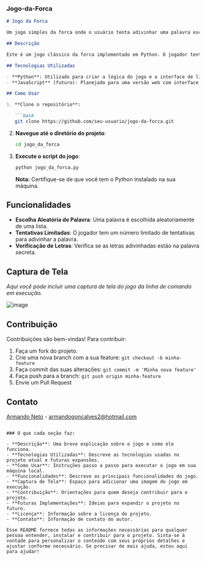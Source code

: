 ### Jogo-da-Forca

```markdown
# Jogo da Forca

Um jogo simples da forca onde o usuário tenta adivinhar uma palavra escolhida aleatoriamente. Desenvolvido em Python com uma interface de linha de comando.

## Descrição

Este é um jogo clássico da forca implementado em Python. O jogador tenta adivinhar uma palavra secreta escolhida aleatoriamente, letra por letra. O jogo continua até que o jogador adivinhe a palavra ou fique sem tentativas.

## Tecnologias Utilizadas

- **Python**: Utilizado para criar a lógica do jogo e a interface de linha de comando.
- **JavaScript** (futuro): Planejado para uma versão web com interface gráfica.

## Como Usar

1. **Clone o repositório**:

   ```bash
   git clone https://github.com/seu-usuario/jogo-da-forca.git
   ```

2. **Navegue até o diretório do projeto**:

   ```bash
   cd jogo_da_forca
   ```

3. **Execute o script do jogo**:

   ```bash
   python jogo_da_forca.py
   ```

   **Nota:** Certifique-se de que você tem o Python instalado na sua máquina.

## Funcionalidades

- **Escolha Aleatória de Palavra**: Uma palavra é escolhida aleatoriamente de uma lista.
- **Tentativas Limitadas**: O jogador tem um número limitado de tentativas para adivinhar a palavra.
- **Verificação de Letras**: Verifica se as letras adivinhadas estão na palavra secreta.

## Captura de Tela

_Aqui você pode incluir uma captura de tela do jogo da linha de comando em execução._

![image](https://github.com/user-attachments/assets/6f7b8bcf-d684-4cbc-bb8c-7f34ea62e7ba)


## Contribuição

Contribuições são bem-vindas! Para contribuir:

1. Faça um fork do projeto.
2. Crie uma nova branch com a sua feature: `git checkout -b minha-feature`
3. Faça commit das suas alterações: `git commit -m 'Minha nova feature'`
4. Faça push para a branch: `git push origin minha-feature`
5. Envie um Pull Request


## Contato

[Armando Neto](https://github.com/ArmandoN3to) - armandogoncalves2@hotmail.com
```

### O que cada seção faz:

- **Descrição**: Uma breve explicação sobre o jogo e como ele funciona.
- **Tecnologias Utilizadas**: Descreve as tecnologias usadas no projeto atual e futuras expansões.
- **Como Usar**: Instruções passo a passo para executar o jogo em sua máquina local.
- **Funcionalidades**: Descreve as principais funcionalidades do jogo.
- **Captura de Tela**: Espaço para adicionar uma imagem do jogo em execução.
- **Contribuição**: Orientações para quem deseja contribuir para o projeto.
- **Futuras Implementações**: Ideias para expandir o projeto no futuro.
- **Licença**: Informação sobre a licença do projeto.
- **Contato**: Informação de contato do autor.

Esse README fornece todas as informações necessárias para qualquer pessoa entender, instalar e contribuir para o projeto. Sinta-se à vontade para personalizar o conteúdo com seus próprios detalhes e ajustar conforme necessário. Se precisar de mais ajuda, estou aqui para ajudar!
